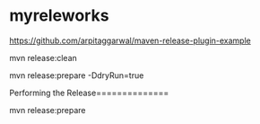# myreleworks

https://github.com/arpitaggarwal/maven-release-plugin-example

mvn release:clean

mvn release:prepare -DdryRun=true


Performing the Release==============

mvn release:prepare
